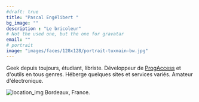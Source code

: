 ```yaml
---
#draft: true
title: "Pascal Engélibert "
bg_image: ""
description : "Le bricoleur"
# Not the used one, but the one for gravatar
email: ""
# portrait
image: "images/faces/128x128/portrait-tuxmain-bw.jpg"
---
```


Geek depuis toujours, étudiant, libriste. Développeur de [ProgAccess](https://progaccess.net) et d\'outils en tous genres. Héberge quelques sites et services variés. Amateur d\'électronique.

![location_img](/images/misc/32x32/locations.png)
Bordeaux, France.

